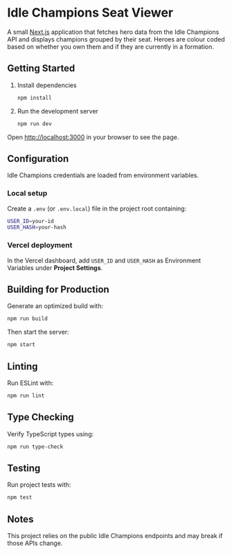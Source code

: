 # Idle Champions Seat Viewer

A small [Next.js](https://nextjs.org/) application that fetches hero data from the Idle Champions API and displays champions grouped by their seat. Heroes are colour coded based on whether you own them and if they are currently in a formation.

## Getting Started

1. Install dependencies
   ```bash
   npm install
   ```
2. Run the development server
   ```bash
   npm run dev
   ```

Open <http://localhost:3000> in your browser to see the page.

## Configuration

Idle Champions credentials are loaded from environment variables.

### Local setup

Create a `.env` (or `.env.local`) file in the project root containing:

```bash
USER_ID=your-id
USER_HASH=your-hash
```

### Vercel deployment

In the Vercel dashboard, add `USER_ID` and `USER_HASH` as Environment Variables
under **Project Settings**.

## Building for Production

Generate an optimized build with:

```bash
npm run build
```

Then start the server:

```bash
npm start
```

## Linting

Run ESLint with:

```bash
npm run lint
```

## Type Checking

Verify TypeScript types using:

```bash
npm run type-check
```

## Testing

Run project tests with:

```bash
npm test
```

## Notes

This project relies on the public Idle Champions endpoints and may break if those APIs change.
